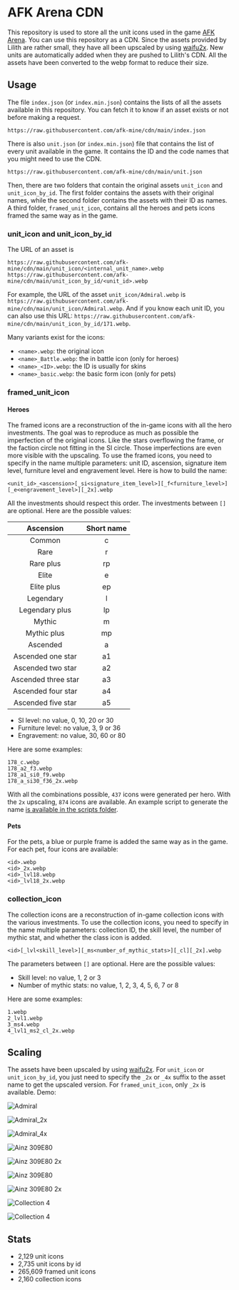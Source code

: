 # AFK Arena CDN

This repository is used to store all the unit icons used in the game [AFK Arena](https://www.afkarena.com/). 
You can use this repository as a CDN.
Since the assets provided by Lilith are rather small, they have all been upscaled by using [waifu2x](https://github.com/nihui/waifu2x-ncnn-vulkan).
New units are automatically added when they are pushed to Lilith's CDN. 
All the assets have been converted to the webp format to reduce their size.

## Usage
The file `index.json` (or `index.min.json`) contains the lists of all the assets available in this repository. You can fetch it to know if an asset exists or not before making a request.
```
https://raw.githubusercontent.com/afk-mine/cdn/main/index.json
```
There is also `unit.json` (or `index.min.json`) file that contains the list of every unit available in the game. It contains the ID and the code names that you might need to use the CDN.
```
https://raw.githubusercontent.com/afk-mine/cdn/main/unit.json
```
Then, there are two folders that contain the original assets `unit_icon` and `unit_icon_by_id`. The first folder contains the assets with their original names, while the second folder contains the assets with their ID as names.
A third folder, `framed_unit_icon`, contains all the heroes and pets icons framed the same way as in the game.

### unit_icon and unit_icon_by_id
The URL of an asset is 
```
https://raw.githubusercontent.com/afk-mine/cdn/main/unit_icon/<internal_unit_name>.webp
https://raw.githubusercontent.com/afk-mine/cdn/main/unit_icon_by_id/<unit_id>.webp
```
For example, the URL of the asset `unit_icon/Admiral.webp` is `https://raw.githubusercontent.com/afk-mine/cdn/main/unit_icon/Admiral.webp`.
And if you know each unit ID, you can also use this URL: `https://raw.githubusercontent.com/afk-mine/cdn/main/unit_icon_by_id/171.webp`.

Many variants exist for the icons:
- `<name>.webp`: the original icon
- `<name>_Battle.webp`: the in battle icon (only for heroes)
- `<name>_<ID>.webp`: the ID is usually for skins
- `<name>_basic.webp`: the basic form icon (only for pets)

### framed_unit_icon

#### Heroes
The framed icons are a reconstruction of the in-game icons with all the hero investments. The goal was to reproduce as much as possible the imperfection of the original icons. Like the stars overflowing the frame, or the faction circle not fitting in the SI circle. Those imperfections are even more visible with the upscaling.
To use the framed icons, you need to specify in the name multiple parameters: unit ID, ascension, signature item level, furniture level and engravement level. Here is how to build the name:
```
<unit_id>_<ascension>[_si<signature_item_level>][_f<furniture_level>][_e<engravement_level>][_2x].webp
```
All the investments should respect this order. The investments between `[]` are optional. Here are the possible values:

|      Ascension      | Short name |
|:-------------------:|:----------:|
|       Common        |     c      |
|        Rare         |     r      |
|      Rare plus      |     rp     |
|        Elite        |     e      |
|     Elite plus      |     ep     |
|      Legendary      |     l      |
|   Legendary plus    |     lp     |
|       Mythic        |     m      |
|     Mythic plus     |     mp     |
|      Ascended       |     a      |
|  Ascended one star  |     a1     |
|  Ascended two star  |     a2     |
| Ascended three star |     a3     |
| Ascended four star  |     a4     |
| Ascended five star  |     a5     |

- SI level: no value, 0, 10, 20 or 30
- Furniture level: no value, 3, 9 or 36
- Engravement: no value, 30, 60 or 80

Here are some examples:
```
178_c.webp
178_a2_f3.webp
178_a1_si0_f9.webp
178_a_si30_f36_2x.webp
```

With all the combinations possible, `437` icons were generated per hero. With the `2x` upscaling, `874` icons are available.
An example script to generate the name [is available in the scripts folder](https://github.com/afk-mine/cdn/blob/main/scripts/nameGenerator.ts).

#### Pets
For the pets, a blue or purple frame is added the same way as in the game. For each pet, four icons are available:
```
<id>.webp
<id>_2x.webp
<id>_lvl18.webp
<id>_lvl18_2x.webp
```

### collection_icon
The collection icons are a reconstruction of in-game collection icons with the various investments.
To use the collection icons, you need to specify in the name multiple parameters: collection ID, the skill level, the number of mythic stat, and whether the class icon is added.
```
<id>[_lvl<skill_level>][_ms<number_of_mythic_stats>][_cl][_2x].webp
```
The parameters between `[]` are optional. Here are the possible values:
- Skill level: no value, 1, 2 or 3
- Number of mythic stats: no value, 1, 2, 3, 4, 5, 6, 7 or 8

Here are some examples:
```
1.webp
2_lvl1.webp
3_ms4.webp
4_lvl1_ms2_cl_2x.webp
```

## Scaling
The assets have been upscaled by using [waifu2x](https://github.com/nihui/waifu2x-ncnn-vulkan). For `unit_icon` or `unit_icon_by_id`, you just need to specify the `_2x` or `_4x` suffix to the asset name to get the upscaled version. For `framed_unit_icon`, only `_2x` is available. Demo:

![Admiral](https://raw.githubusercontent.com/afk-mine/cdn/main/unit_icon/Admiral.webp)

![Admiral_2x](https://raw.githubusercontent.com/afk-mine/cdn/main/unit_icon/Admiral_2x.webp)

![Admiral_4x](https://raw.githubusercontent.com/afk-mine/cdn/main/unit_icon/Admiral_4x.webp)

![Ainz 309E80](https://raw.githubusercontent.com/afk-mine/cdn/main/framed_unit_icon/98_a5_si30_f9_e80.webp)

![Ainz 309E80 2x](https://raw.githubusercontent.com/afk-mine/cdn/main/framed_unit_icon/98_a5_si30_f9_e80_2x.webp)

![Ainz 309E80](https://raw.githubusercontent.com/afk-mine/cdn/main/framed_unit_icon/6015.webp)

![Ainz 309E80 2x](https://raw.githubusercontent.com/afk-mine/cdn/main/framed_unit_icon/6015_lvl18_2x.webp)

![Collection 4](https://raw.githubusercontent.com/afk-mine/cdn/main/collection_icon/4_lvl3_ms8_cl.webp)

![Collection 4](https://raw.githubusercontent.com/afk-mine/cdn/main/collection_icon/4_lvl3_ms8_cl_2x.webp)


## Stats
<!-- stats-start -->
 - 2,129 unit icons
 - 2,735 unit icons by id
 - 265,609 framed unit icons
 - 2,160 collection icons
<!-- stats-end -->
